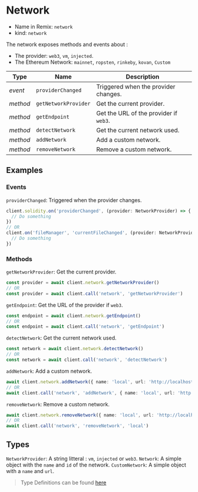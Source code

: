 # Network

- Name in Remix: `network`
- kind: `network`

The network exposes methods and events about : 
- The provider: `web3`, `vm`, `injected`.
- The Ethereum Network: `mainnet`, `ropsten`, `rinkeby`, `kovan`, `Custom`


|Type     |Name                 |Description
|---------|---------------------|--
|_event_  |`providerChanged`    |Triggered when the provider changes.
|_method_ |`getNetworkProvider` |Get the current provider.
|_method_ |`getEndpoint`        |Get the URL of the provider if `web3`.
|_method_ |`detectNetwork`      |Get the current network used.
|_method_ |`addNetwork`         |Add a custom network.
|_method_ |`removeNetwork`      |Remove a custom network.

## Examples

### Events
`providerChanged`: Triggered when the provider changes.
```typescript
client.solidity.on('providerChanged', (provider: NetworkProvider) => {
  // Do something
})
// OR
client.on('fileManager', 'currentFileChanged', (provider: NetworkProvider) => {
  // Do something
})
```

### Methods
`getNetworkProvider`: Get the current provider.
```typescript
const provider = await client.network.getNetworkProvider()
// OR
const provider = await client.call('network', 'getNetworkProvider')
```

`getEndpoint`: Get the URL of the provider if `web3`.
```typescript
const endpoint = await client.network.getEndpoint()
// OR
const endpoint = await client.call('network', 'getEndpoint')
```

`detectNetwork`: Get the current network used.
```typescript
const network = await client.network.detectNetwork()
// OR
const network = await client.call('network', 'detectNetwork')
```

`addNetwork`: Add a custom network.
```typescript
await client.network.addNetwork({ name: 'local', url: 'http://localhost:8586' })
// OR
await client.call('network', 'addNetwork', { name: 'local', url: 'http://localhost:8586' })
```

`removeNetwork`: Remove a custom network.
```typescript
await client.network.removeNetwork({ name: 'local', url: 'http://localhost:8586' })
// OR
await client.call('network', 'removeNetwork', 'local')
```

## Types
`NetworkProvider`: A string litteral : `vm`, `injected` or `web3`.
`Network`: A simple object with the `name` and `id` of the network.
`CustomNetwork`: A simple object with a `name` and `url`.

> Type Definitions can be found [here](../../projects/utils/src/api/network/type.ts)
